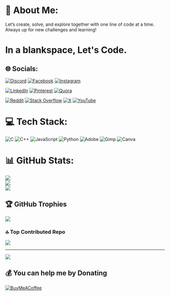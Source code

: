 # 💫 About Me:
Let’s create, solve, and explore together with one line of code at a time. Always up for new challenges and learning!

# In a blankspace, Let's Code.

## 🌐 Socials:


[![Discord](https://img.shields.io/badge/Discord-%237289DA.svg?logo=discord&logoColor=white)](https://discord.gg/_bishalshrestha)
  [![Facebook](https://img.shields.io/badge/Facebook-%231877F2.svg?logo=Facebook&logoColor=white)](https://facebook.com/profile.php?id=100067072687802) 
  [![Instagram](https://img.shields.io/badge/Instagram-%23E4405F.svg?logo=Instagram&logoColor=white)](https://instagram.com/bs52.py)


[![LinkedIn](https://img.shields.io/badge/LinkedIn-%230077B5.svg?logo=linkedin&logoColor=white)](https://linkedin.com/in/bishal-shrestha-2b05b1302) 
  [![Pinterest](https://img.shields.io/badge/Pinterest-%23E60023.svg?logo=Pinterest&logoColor=white)](https://pinterest.com/bs426808) 
  [![Quora](https://img.shields.io/badge/Quora-%23B92B27.svg?logo=Quora&logoColor=white)](https://quora.com/profile/BishalABPS52)


[![Reddit](https://img.shields.io/badge/Reddit-%23FF4500.svg?logo=Reddit&logoColor=white)](https://reddit.com/user/ABPS52) 
  [![Stack Overflow](https://img.shields.io/badge/-Stackoverflow-FE7A16?logo=stack-overflow&logoColor=white)](https://stackoverflow.com/users/28274392) 
  [![X](https://img.shields.io/badge/X-black.svg?logo=X&logoColor=white)](https://x.com/@BishalS85851861) 
  [![YouTube](https://img.shields.io/badge/YouTube-%23FF0000.svg?logo=YouTube&logoColor=white)](https://youtube.com/@ai_aether_ai)

# 💻 Tech Stack:
![C](https://img.shields.io/badge/c-%2300599C.svg?style=plastic&logo=c&logoColor=white) ![C++](https://img.shields.io/badge/c++-%2300599C.svg?style=plastic&logo=c%2B%2B&logoColor=white) ![JavaScript](https://img.shields.io/badge/javascript-%23323330.svg?style=plastic&logo=javascript&logoColor=%23F7DF1E) ![Python](https://img.shields.io/badge/python-3670A0?style=plastic&logo=python&logoColor=ffdd54) ![Adobe](https://img.shields.io/badge/adobe-%23FF0000.svg?style=plastic&logo=adobe&logoColor=white) ![Gimp](https://img.shields.io/badge/Gimp-657D8B?style=plastic&logo=gimp&logoColor=FFFFFF) ![Canva](https://img.shields.io/badge/Canva-%2300C4CC.svg?style=plastic&logo=Canva&logoColor=white)

# 📊 GitHub Stats:
![](https://github-readme-stats.vercel.app/api?username=BishalABPS52&theme=dark&hide_border=false&include_all_commits=true&count_private=true)<br/>
![](https://github-readme-streak-stats.herokuapp.com/?user=BishalABPS52&theme=dark&hide_border=false)<br/>
![](https://github-readme-stats.vercel.app/api/top-langs/?username=BishalABPS52&theme=dark&hide_border=false&include_all_commits=true&count_private=true&layout=compact)

## 🏆 GitHub Trophies
![](https://github-profile-trophy.vercel.app/?username=BishalABPS52&theme=radical&no-frame=true&no-bg=true&margin-w=4)

### 🔝 Top Contributed Repo
![](https://github-contributor-stats.vercel.app/api?username=BishalABPS52&limit=5&theme=transparent&combine_all_yearly_contributions=true)

---
[![](https://visitcount.itsvg.in/api?id=BishalABPS52&icon=0&color=1)](https://visitcount.itsvg.in)

## 💰 You can help me by Donating
[![BuyMeACoffee](https://img.shields.io/badge/Buy%20Me%20a%20Coffee-ffdd00?style=for-the-badge&logo=buy-me-a-coffee&logoColor=black)](https://buymeacoffee.com/bs52.py)

<!-- Proudly created with GPRM ( https://gprm.itsvg.in ) -->
